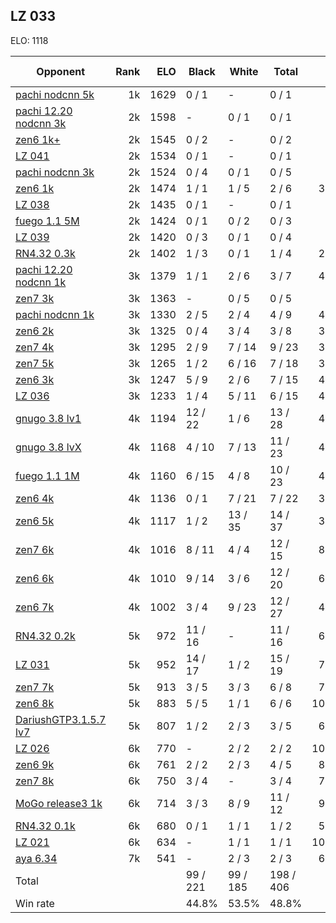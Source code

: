 ## LZ 033 ##

ELO: 1118

Opponent | Rank | ELO | Black | White | Total | Win rate
---------|-----:|----:|-------|-------|-------|-------:
[pachi nodcnn 5k](pachi%20nodcnn%205k.md) | 1k | 1629 | 0 / 1 | - | 0 / 1 | 0.0%
[pachi 12.20 nodcnn 3k](pachi%2012.20%20nodcnn%203k.md) | 2k | 1598 | - | 0 / 1 | 0 / 1 | 0.0%
[zen6 1k+](zen6%201k+.md) | 2k | 1545 | 0 / 2 | - | 0 / 2 | 0.0%
[LZ 041](LZ%20041.md) | 2k | 1534 | 0 / 1 | - | 0 / 1 | 0.0%
[pachi nodcnn 3k](pachi%20nodcnn%203k.md) | 2k | 1524 | 0 / 4 | 0 / 1 | 0 / 5 | 0.0%
[zen6 1k](zen6%201k.md) | 2k | 1474 | 1 / 1 | 1 / 5 | 2 / 6 | 33.3%
[LZ 038](LZ%20038.md) | 2k | 1435 | 0 / 1 | - | 0 / 1 | 0.0%
[fuego 1.1 5M](fuego%201.1%205M.md) | 2k | 1424 | 0 / 1 | 0 / 2 | 0 / 3 | 0.0%
[LZ 039](LZ%20039.md) | 2k | 1420 | 0 / 3 | 0 / 1 | 0 / 4 | 0.0%
[RN4.32 0.3k](RN4.32%200.3k.md) | 2k | 1402 | 1 / 3 | 0 / 1 | 1 / 4 | 25.0%
[pachi 12.20 nodcnn 1k](pachi%2012.20%20nodcnn%201k.md) | 3k | 1379 | 1 / 1 | 2 / 6 | 3 / 7 | 42.9%
[zen7 3k](zen7%203k.md) | 3k | 1363 | - | 0 / 5 | 0 / 5 | 0.0%
[pachi nodcnn 1k](pachi%20nodcnn%201k.md) | 3k | 1330 | 2 / 5 | 2 / 4 | 4 / 9 | 44.4%
[zen6 2k](zen6%202k.md) | 3k | 1325 | 0 / 4 | 3 / 4 | 3 / 8 | 37.5%
[zen7 4k](zen7%204k.md) | 3k | 1295 | 2 / 9 | 7 / 14 | 9 / 23 | 39.1%
[zen7 5k](zen7%205k.md) | 3k | 1265 | 1 / 2 | 6 / 16 | 7 / 18 | 38.9%
[zen6 3k](zen6%203k.md) | 3k | 1247 | 5 / 9 | 2 / 6 | 7 / 15 | 46.7%
[LZ 036](LZ%20036.md) | 3k | 1233 | 1 / 4 | 5 / 11 | 6 / 15 | 40.0%
[gnugo 3.8 lv1](gnugo%203.8%20lv1.md) | 4k | 1194 | 12 / 22 | 1 / 6 | 13 / 28 | 46.4%
[gnugo 3.8 lvX](gnugo%203.8%20lvX.md) | 4k | 1168 | 4 / 10 | 7 / 13 | 11 / 23 | 47.8%
[fuego 1.1 1M](fuego%201.1%201M.md) | 4k | 1160 | 6 / 15 | 4 / 8 | 10 / 23 | 43.5%
[zen6 4k](zen6%204k.md) | 4k | 1136 | 0 / 1 | 7 / 21 | 7 / 22 | 31.8%
[zen6 5k](zen6%205k.md) | 4k | 1117 | 1 / 2 | 13 / 35 | 14 / 37 | 37.8%
[zen7 6k](zen7%206k.md) | 4k | 1016 | 8 / 11 | 4 / 4 | 12 / 15 | 80.0%
[zen6 6k](zen6%206k.md) | 4k | 1010 | 9 / 14 | 3 / 6 | 12 / 20 | 60.0%
[zen6 7k](zen6%207k.md) | 4k | 1002 | 3 / 4 | 9 / 23 | 12 / 27 | 44.4%
[RN4.32 0.2k](RN4.32%200.2k.md) | 5k | 972 | 11 / 16 | - | 11 / 16 | 68.8%
[LZ 031](LZ%20031.md) | 5k | 952 | 14 / 17 | 1 / 2 | 15 / 19 | 78.9%
[zen7 7k](zen7%207k.md) | 5k | 913 | 3 / 5 | 3 / 3 | 6 / 8 | 75.0%
[zen6 8k](zen6%208k.md) | 5k | 883 | 5 / 5 | 1 / 1 | 6 / 6 | 100.0%
[DariushGTP3.1.5.7 lv7](DariushGTP3.1.5.7%20lv7.md) | 5k | 807 | 1 / 2 | 2 / 3 | 3 / 5 | 60.0%
[LZ 026](LZ%20026.md) | 6k | 770 | - | 2 / 2 | 2 / 2 | 100.0%
[zen6 9k](zen6%209k.md) | 6k | 761 | 2 / 2 | 2 / 3 | 4 / 5 | 80.0%
[zen7 8k](zen7%208k.md) | 6k | 750 | 3 / 4 | - | 3 / 4 | 75.0%
[MoGo release3 1k](MoGo%20release3%201k.md) | 6k | 714 | 3 / 3 | 8 / 9 | 11 / 12 | 91.7%
[RN4.32 0.1k](RN4.32%200.1k.md) | 6k | 680 | 0 / 1 | 1 / 1 | 1 / 2 | 50.0%
[LZ 021](LZ%20021.md) | 6k | 634 | - | 1 / 1 | 1 / 1 | 100.0%
[aya 6.34](aya%206.34.md) | 7k | 541 | - | 2 / 3 | 2 / 3 | 66.7%
Total | | | 99 / 221 | 99 / 185 | 198 / 406 | 
Win rate| | | 44.8% | 53.5% | 48.8% | 
